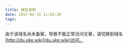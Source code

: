 ```yaml
---
title: 域名说明
date: 2017-02-15 11:02:30
tags:
---
```


由于该域名尚未备案，导致不能正常访问文章，请切换到域名 [http://du.uke.wiki](du.uke.wiki)访问。
